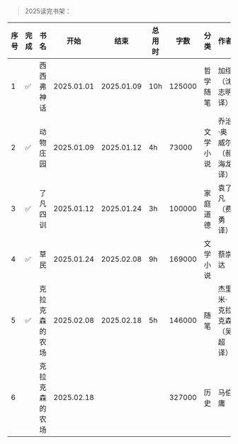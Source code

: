 >2025读完书架：

| 序号 | 完成 | 书名 | 开始 | 结束 | 总用时 | 字数 | 分类 | 作者 | 个人评价 | 最推荐 |
| --- | --- |--- |--- |--- |--- |--- |--- |--- |--- |--- |
| 1 | ✅ | 西西弗神话 | 2025.01.01 | 2025.01.09 | 10h | 125000 | 哲学随笔 | 加缪（沈志明 译） | ⭐⭐⭐⭐ | |
| 2 | ✅ | 动物庄园 | 2025.01.09 | 2025.01.12 | 4h | 73000 | 文学小说 | 乔治·奥威尔（郝海龙 译） | ⭐⭐⭐⭐ | |
| 3 | ✅ | 了凡四训 | 2025.01.12 | 2025.01.24 | 3h | 100000 | 家庭道德 | 袁了凡（费勇 译） | ⭐⭐⭐⭐ | |
| 4 | ✅ | 草民 | 2025.01.24 | 2025.02.08 | 9h | 169000 | 文学小说 | 蔡崇达 | ⭐⭐⭐⭐ | |
| 5 | ✅ | 克拉克森的农场 | 2025.02.08 | 2025.02.18 | 5h | 146000 | 随笔 | 杰里米·克拉克森（吴超 译） | ⭐⭐⭐ | |
| 6 | | 克拉克森的农场 | 2025.02.18 | | | 327000 | 历史 | 马伯庸 | | |

